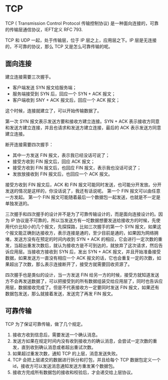 # TCP

TCP ( Transmission Control Protocol 传输控制协议) 是一种面向连接的，可靠的传输层通信协议，IEFT定义 RFC 793.

TCP 和 UDP 一起，处于传输层，位于 IP 层之上，应用层之下。IP 层是无连接的，不可靠的协议，那么 TCP 又是怎么可靠传输的呢。

## 面向连接

建立连接需要三次握手。

* 客户端发送 SYN 报文给服务端；
* 服务端接受到 SYN 后，回应一个 SYN + ACK 报文；
* 客户端收到 SNY + ACK 报文后，回应一个 ACK 报文；

这个时候，连接就建立了，可以开始传输数据了。

第一次 SYN 报文表示发送方要和接收方建立连接。SYN + ACK 表示接收方同意和发送方建立连接，并且也请求和发送方建立连接，最后的 ACK 表示发送方同意建立连接。

断开连接需要四次握手：

* 其中一方发送 FIN 报文，表示我已经没话可说了；
* 接受方收到 FIN 报文后，回应 ACK 报文；
* 接受方收到 FIN 报文后，也回应 FIN 报文，表示我也没话可说了；
* 发放放接收到 FIN 报文后，也回应一个 ACK 报文。

接受方收到 FIN 报文后，ACK 和 FIN 报文可能同时发送，也可能分开发放。分开发送的情况是这样的，你没话说了，我还有话说呢。
第一个 FIN 报文可以由任意一方发起。
第一个 FIN 报文可能随着最后一个数据包一起发送，也就是不一定是单独发送的。

三次握手和四次握手的设计并不是为了可靠传输设计的，而是面向连接设计的。因为 IP 协议是不可靠的，所以当发送方有一坨数据想要发送给接收方的时候，先使用代价比较小的几个报文，先探探路，比如三次握手的第一个 SYN 报文，如果这个报文能正确到达接收方，表示连接是通的，至少目前是通的，如果因为网络拥堵，发送方没有在预定的时间内收到 SYN + ACK 的相应，它会进行一定次数的重发，当超出重发次数后，就认为接收方是不可到达的，就放弃了这次请求，然后告诉应用层。当接收方接收到 SYN 后，发出 SYN + ACK 报文，并且开始准备接受数据，如果发送方一直没有相应一个 ACK 报文的话，它也会重复一定的次数，如果超出了次数，那么表示连接断开了，接受方就需要回收资源了。

四次握手也是类似的设计，当一方发送 FIN 给另一方的时候，接受方就知道发送方不会再发送数据了，可以把接受到的所有数据组装交给应用层了，同时也告诉应用层，数据接收完成了。但是不代表接收方一定要同时发送 FIN 报文，如果还有数据包发送，那么就接着发送，发送完了再发 FIN 报文。

## 可靠传输

TCP 为了保证可靠传输，做了几个规定。

1. 接收方收到信息后，需要发送一个确认消息。
2. 发送方如果在规定时间内没有收到接收方的确认消息，会尝试一定次数的重发，直到收到确认消息或者超出重试次数。
3. 如果超过重发次数，通知 TCP 的上层，消息发送失败。
4. TCP 会把上层递交的数据进行拆分和打包，并且给每个 TCP 数据包定义一个 id，接收方可以发送消息通知发送方重发某个数据包。
5. 接收方完成所有数据包的接收和校验后，才会递交给上层协议。




